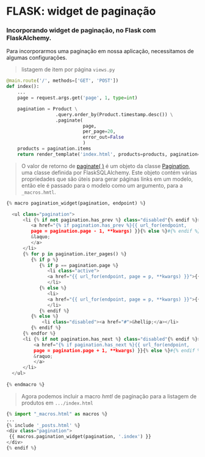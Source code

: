 # FLASK: widget de paginação

### Incorporando widget de paginação, no Flask com FlaskAlchemy.

Para incorporarmos uma paginação em nossa aplicação, necessitamos de algumas configurações.

> listagem de item por página `views.py` 
```py
@main.route('/', methods=['GET', 'POST'])
def index():
    ...
    page = request.args.get('page', 1, type=int)

    pagination = Product \
                  .query.order_by(Product.timestamp.desc()) \
                  .paginate(
                            page,
                            per_page=20,
                            error_out=False
                            )
    products = pagination.items
    return render_template('index.html', products=products, pagination=pagination)
```

> O valor de retorno de [paginate( )](https://flask-sqlalchemy.palletsprojects.com/en/2.x/api/?highlight=paginate#flask_sqlalchemy.BaseQuery.paginate) é um objeto da classe [Pagination](https://flask-sqlalchemy.palletsprojects.com/en/2.x/api/?highlight=paginate#flask_sqlalchemy.Pagination), uma classe definida por FlaskSQLAlchemy. Este objeto contém várias propriedades que são úteis para gerar páginas
links em um modelo, então ele é passado para o modelo como um argumento, para a `_macros.hmtl`.

```py
{% macro pagination_widget(pagination, endpoint) %}

  <ul class="pagination">
      <li {% if not pagination.has_prev %} class="disabled"{% endif %}>
         <a href="{% if pagination.has_prev %}{{ url_for(endpoint,
         page = pagination.page - 1, **kwargs) }}{% else %}#{% endif %}">
         &laquo;
         </a>
      </li>
      {% for p in pagination.iter_pages() %}
         {% if p %}
            {% if p == pagination.page %}
               <li class="active">
               <a href="{{ url_for(endpoint, page = p, **kwargs) }}">{{ p }}</a>
               </li>
            {% else %}
               <li>
               <a href="{{ url_for(endpoint, page = p, **kwargs) }}">{{ p }}</a>
               </li>
            {% endif %}
         {% else %}
             <li class="disabled"><a href="#">&hellip;</a></li>
         {% endif %}
      {% endfor %}
      <li {% if not pagination.has_next %} class="disabled"{% endif %}>
          <a href="{% if pagination.has_next %}{{ url_for(endpoint,
          page = pagination.page + 1, **kwargs) }}{% else %}#{% endif %}">
          &raquo;
          </a>
      </li>
  </ul>
  
{% endmacro %}
```
>Agora podemos incluir a macro *hmtl* de paginação para a listagem de produtos em `.../index.html`

```py
{% import "_macros.html" as macros %}
...
{% include '_posts.html' %}
<div class="pagination">
 {{ macros.pagination_widget(pagination, '.index') }}
</div>
{% endif %}
```
  
  
  
